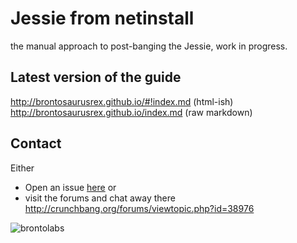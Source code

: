 # Jessie from netinstall

the manual approach to post-banging the Jessie, work in progress.

## Latest version of the guide
<http://brontosaurusrex.github.io/#!index.md> (html-ish)  
<http://brontosaurusrex.github.io/index.md> (raw markdown)

## Contact
Either
- Open an issue [here](https://github.com/brontosaurusrex/postbang/issues) or
- visit the forums and chat away there
<http://crunchbang.org/forums/viewtopic.php?id=38976>

![](http://shrani.si/f/1w/129/4XbHQNtV/brontolabs.png "brontolabs")
